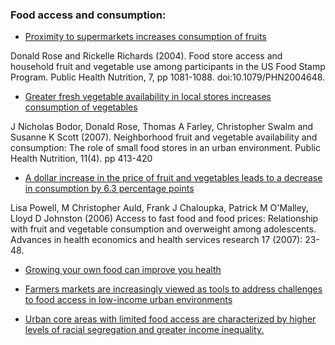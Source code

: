 ### Food access and consumption:

* [Proximity to supermarkets increases consumption of fruits](http://www.journals.cambridge.org/action/displayAbstract?fromPage=online&aid=573876&fileId=S1368980004001399)

Donald Rose and Rickelle Richards (2004). Food store access and household fruit and vegetable use among participants in the US Food Stamp Program. Public Health Nutrition, 7, pp 1081-1088. doi:10.1079/PHN2004648.

* [Greater fresh vegetable availability in local stores increases consumption of vegetables](http://www.prc.tulane.edu/uploads/Neighbourhood%20F%20and%20V%20availability%20and%20consumption_Role%20of%20small%20food%20stores%20in%20urban%20env.pdf)

J Nicholas Bodor, Donald Rose, Thomas A Farley, Christopher Swalm and Susanne K Scott (2007). Neighborhood fruit and vegetable availability and consumption: The role of small food stores in an urban environment. Public Health Nutrition, 11(4). pp 413-420

* [A dollar increase in the price of fruit and vegetables leads to a decrease in consumption by 6.3 percentage points](http://www.bridgingthegapresearch.org/_asset/v8yth9/Powell_2006_AHEHSR.pdf)

Lisa Powell, M Christopher Auld, Frank J Chaloupka, Patrick M O'Malley, Lloyd D Johnston (2006) Access to fast food and food prices: Relationship with fruit and vegetable consumption and overweight among adolescents. Advances in health economics and health services research 17 (2007): 23-48.

* [Growing your own food can improve you health](http://www.health.harvard.edu/blog/backyard-gardening-grow-your-own-food-improve-your-health-201206294984)

* [Farmers markets are increasingly viewed as tools to address challenges to food access in
low-income urban environments](http://bostonfarmersmarkets.org/wp-content/uploads/2012/07/FarmersMarkect-Impact-on-FV_Website.pdf)

* [Urban core areas with limited food access are characterized by higher levels of racial
segregation and greater income inequality.](http://www.ers.usda.gov/media/242675/ap036_1_.pdf)

